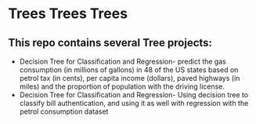 # Trees Trees Trees

## This repo contains several Tree projects:
* Decision Tree for Classification and Regression- predict the gas consumption (in millions of gallons) in 48 of the US states based on petrol tax (in cents), per capita income (dollars), paved highways (in miles) and the proportion of population with the driving license.
* Decision Tree for Classification and Regression- Using decision tree to classify bill authentication, and using it as well with regression with the petrol consumption dataset 

